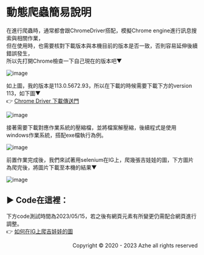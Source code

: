 # 動態爬蟲簡易說明  
在進行爬蟲時，通常都會跟ChromeDriver搭配，模擬Chrome engine進行訊息搜索與相關作業，  
但在使用時，也需要核對下載版本與本機目前的版本是否一致，否則容易延伸後續錯誤發生，  
所以先打開Chrome檢查一下自己現在的版本吧▼  
  
![image](https://github.com/LouisAzhe/selenium-IG/assets/48307578/313cb925-9121-4f31-9000-b7caa68d32e1)
  
如上圖，我的版本是113.0.5672.93，所以在下載的時候需要下載下方的version 113，如下圖▼  
👉 [Chrome Driver 下載傳送門](https://chromedriver.chromium.org/downloads)  
  
![image](https://github.com/LouisAzhe/selenium-IG/assets/48307578/d18c8ccd-ef03-431c-8221-9dd0af166447)  
  
接著需要下載對應作業系統的壓縮檔，並將檔案解壓縮，後續程式是使用windows作業系統，搭配exe檔執行為例。  
  
![image](https://github.com/LouisAzhe/selenium-IG/assets/48307578/6dd36aff-fec0-4a80-989e-026b2a4d871c)  

前置作業完成後，我們來試著用selenium在IG上，爬幾張吉娃娃的圖，下方圖片為爬完後，將圖片下載至本機的結果▼  
  
![image](https://github.com/LouisAzhe/selenium-IG/assets/48307578/0b3ae61c-250c-43fa-b4fb-f6993e25d890)  
  
## ▶ Code在這裡：  
下方code測試時間為2023/05/15，若之後有網頁元素有所變更仍需配合網頁進行調整。  
👉 [如何在IG上爬吉娃娃的圖](https://github.com/LouisAzhe/selenium-IG/blob/main/seleniumIG.py)  
  
<p align="right"> Copyright &copy; 2020 - 2023 Azhe all rights reserved </p>
